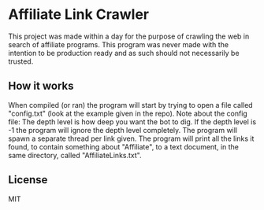 # Affiliate Link Crawler

This project was made within a day for the purpose of crawling the web in search of affiliate programs. This program was never made with the intention to be production ready and as such should not necessarily be trusted.

## How it works

When compiled (or ran) the program will start by trying to open a file called "config.txt" (look at the example given in the repo). Note about the config file: The depth level is how deep you want the bot to dig. If the depth level is -1 the program will ignore the depth level completely. The program will spawn a separate thread per link given. The program will print all the links it found, to contain something about "Affiliate", to a text document, in the same directory, called "AffiliateLinks.txt".

## License

MIT